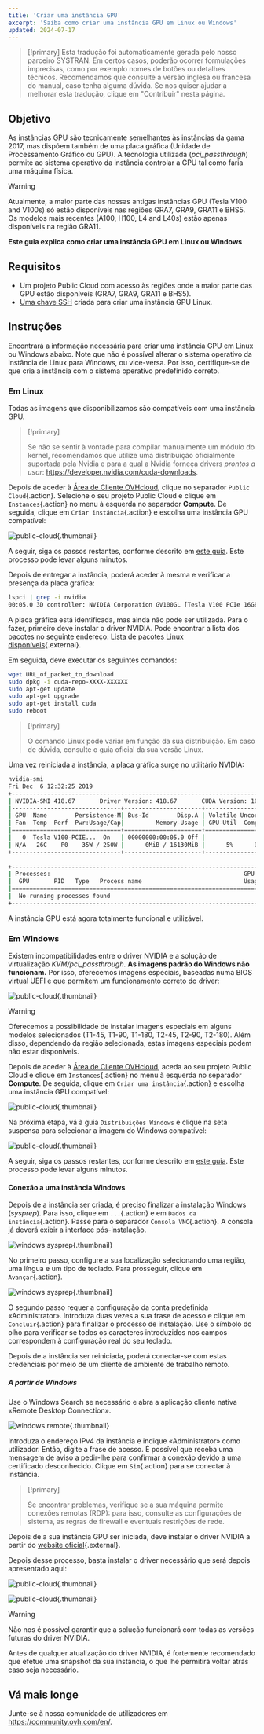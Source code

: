 ```yaml
---
title: 'Criar uma instância GPU'
excerpt: 'Saiba como criar uma instância GPU em Linux ou Windows'
updated: 2024-07-17
---
```


> [!primary]
> Esta tradução foi automaticamente gerada pelo nosso parceiro SYSTRAN. Em certos casos, poderão ocorrer formulações imprecisas, como por exemplo nomes de botões ou detalhes técnicos. Recomendamos que consulte a versão inglesa ou francesa do manual, caso tenha alguma dúvida. Se nos quiser ajudar a melhorar esta tradução, clique em "Contribuir" nesta página.
>

## Objetivo

As instâncias GPU são tecnicamente semelhantes às instâncias da gama 2017, mas dispõem também de uma placa gráfica (Unidade de Processamento Gráfico ou GPU). A tecnologia utilizada (*pci_passthrough*) permite ao sistema operativo da instância controlar a GPU tal como faria uma máquina física.

> [!warning]
>
> Atualmente, a maior parte das nossas antigas instâncias GPU (Tesla V100 and V100s) só estão disponíveis nas regiões GRA7, GRA9, GRA11 e BHS5. Os modelos mais recentes (A100, H100, L4 and L40s) estão apenas disponíveis na região GRA11.
>

**Este guia explica como criar uma instância GPU em Linux ou Windows**

## Requisitos

- Um projeto Public Cloud com acesso às regiões onde a maior parte das GPU estão disponíveis (GRA7, GRA9, GRA11 e BHS5).
- [Uma chave SSH](/pages/public_cloud/compute/public-cloud-first-steps#step-1-creating-ssh-keys) criada para criar uma instância GPU Linux.

## Instruções

Encontrará a informação necessária para criar uma instância GPU em Linux ou Windows abaixo.
Note que não é possível alterar o sistema operativo da instância de Linux para Windows, ou vice-versa. Por isso, certifique-se de que cria a instância com o sistema operativo predefinido correto.

### Em Linux

Todas as imagens que disponibilizamos são compatíveis com uma instância GPU.

> [!primary]
>
> Se não se sentir à vontade para compilar manualmente um módulo do kernel, recomendamos que utilize uma distribuição oficialmente suportada pela Nvidia e para a qual a Nvidia forneça drivers *prontos a usar*: <https://developer.nvidia.com/cuda-downloads>.
> 

Depois de aceder à [Área de Cliente OVHcloud](/links/manager), clique no separador `Public Cloud`{.action}. Selecione o seu projeto Public Cloud e clique em `Instances`{.action} no menu à esquerda no separador **Compute**. De seguida, clique em `Criar instância`{.action} e escolha uma instância GPU compatível:

![public-cloud](images/GPU-Flavors_2024.png){.thumbnail}

A seguir, siga os passos restantes, conforme descrito em [este guia](/pages/public_cloud/compute/public-cloud-first-steps#step-3-creating-an-instance). Este processo pode levar alguns minutos.

Depois de entregar a instância, poderá aceder à mesma e verificar a presença da placa gráfica:

```bash
lspci | grep -i nvidia
00:05.0 3D controller: NVIDIA Corporation GV100GL [Tesla V100 PCIe 16GB] (rev a1)
```

A placa gráfica está identificada, mas ainda não pode ser utilizada. Para o fazer, primeiro deve instalar o driver NVIDIA. Pode encontrar a lista dos pacotes no seguinte endereço: [Lista de pacotes Linux disponíveis](http://developer.download.nvidia.com/compute/cuda/repos/){.external}.

Em seguida, deve executar os seguintes comandos:

```sh
wget URL_of_packet_to_download
sudo dpkg -i cuda-repo-XXXX-XXXXXX
sudo apt-get update
sudo apt-get upgrade
sudo apt-get install cuda
sudo reboot
```

> [!primary]
>
> O comando Linux pode variar em função da sua distribuição. Em caso de dúvida, consulte o guia oficial da sua versão Linux.
> 

Uma vez reiniciada a instância, a placa gráfica surge no utilitário NVIDIA:

```sh
nvidia-smi
Fri Dec  6 12:32:25 2019       
+-----------------------------------------------------------------------------+
| NVIDIA-SMI 418.67       Driver Version: 418.67       CUDA Version: 10.1     |
|-------------------------------+----------------------+----------------------+
| GPU  Name        Persistence-M| Bus-Id        Disp.A | Volatile Uncorr. ECC |
| Fan  Temp  Perf  Pwr:Usage/Cap|         Memory-Usage | GPU-Util  Compute M. |
|===============================+======================+======================|
|   0  Tesla V100-PCIE...  On   | 00000000:00:05.0 Off |                    0 |
| N/A   26C    P0    35W / 250W |      0MiB / 16130MiB |      5%      Default |
+-------------------------------+----------------------+----------------------+
                                                                               
+-----------------------------------------------------------------------------+
| Processes:                                                       GPU Memory |
|  GPU       PID   Type   Process name                             Usage      |
|=============================================================================|
|  No running processes found                                                 |
+-----------------------------------------------------------------------------+
```

A instância GPU está agora totalmente funcional e utilizável.

### Em Windows

Existem incompatibilidades entre o driver NVIDIA e a solução de virtualização *KVM/pci_passthrough*. **As imagens padrão do Windows não funcionam.**
Por isso, oferecemos imagens especiais, baseadas numa BIOS virtual UEFI e que permitem um funcionamento correto do driver:

![public-cloud](images/EN-WindowsImages_2024.png){.thumbnail}

> [!warning]
>
> Oferecemos a possibilidade de instalar imagens especiais em alguns modelos selecionados (T1-45, T1-90, T1-180, T2-45, T2-90, T2-180). Além disso, dependendo da região selecionada, estas imagens especiais podem não estar disponíveis.
>

Depois de aceder à [Área de Cliente OVHcloud](/links/manager), aceda ao seu projeto Public Cloud e clique em `Instances`{.action} no menu à esquerda no separador **Compute**. De seguida, clique em `Criar uma instância`{.action} e escolha uma instância GPU compatível:

![public-cloud](images/GPU-Flavors_2024.png){.thumbnail}

Na próxima etapa, vá à guia `Distribuições Windows` e clique na seta suspensa para selecionar a imagem do Windows compatível:

![public-cloud](images/EN-WindowsImages_2024.png){.thumbnail}

A seguir, siga os passos restantes, conforme descrito em [este guia](/pages/public_cloud/compute/public-cloud-first-steps#step-3-creating-an-instance). Este processo pode levar alguns minutos.

#### Conexão a uma instância Windows

Depois de a instância ser criada, é preciso finalizar a instalação Windows (_sysprep_). Para isso, clique em `...`{.action} e em `Dados da instância`{.action}. Passe para o separador `Consola VNC`{.action}. A consola já deverá exibir a interface pós-instalação.

![windows sysprep](images/windows-connect-01.png){.thumbnail}

No primeiro passo, configure a sua localização selecionando uma região, uma língua e um tipo de teclado. Para prosseguir, clique em `Avançar`{.action}.

![windows sysprep](images/windows-connect-02.png){.thumbnail}

O segundo passo requer a configuração da conta predefinida «Administrator». Introduza duas vezes a sua frase de acesso e clique em `Concluir`{.action} para finalizar o processo de instalação. Use o símbolo do olho para verificar se todos os caracteres introduzidos nos campos correspondem à configuração real do seu teclado.

Depois de a instância ser reiniciada, poderá conectar-se com estas credenciais por meio de um cliente de ambiente de trabalho remoto. 

##### **A partir de Windows**

Use o Windows Search se necessário e abra a aplicação cliente nativa «Remote Desktop Connection».

![windows remote](/pages/assets/screens/other/windows/windows_rdp.png){.thumbnail}

Introduza o endereço IPv4 da instância e indique «Administrator» como utilizador. Então, digite a frase de acesso. É possível que receba uma mensagem de aviso a pedir-lhe para confirmar a conexão devido a uma certificado desconhecido. Clique em `Sim`{.action} para se conectar à instância.

> [!primary]
>
> Se encontrar problemas, verifique se a sua máquina permite conexões remotas (RDP): para isso, consulte as configurações de sistema, as regras de firewall e eventuais restrições de rede.
>

Depois de a sua instância GPU ser iniciada, deve instalar o driver NVIDIA a partir do [website oficial](https://www.nvidia.com/Download/index.aspx){.external}.

Depois desse processo, basta instalar o driver necessário que será depois apresentado aqui:

![public-cloud](images/driverson.png){.thumbnail}

![public-cloud](images/devicemanager.png){.thumbnail}


> [!warning]
>
> Não nos é possível garantir que a solução funcionará com todas as versões futuras do driver NVIDIA.
>
> Antes de qualquer atualização do driver NVIDIA, é fortemente recomendado que efetue uma snapshot da sua instância, o que lhe permitirá voltar atrás caso seja necessário.
>

## Vá mais longe

Junte-se à nossa comunidade de utilizadores em <https://community.ovh.com/en/>.